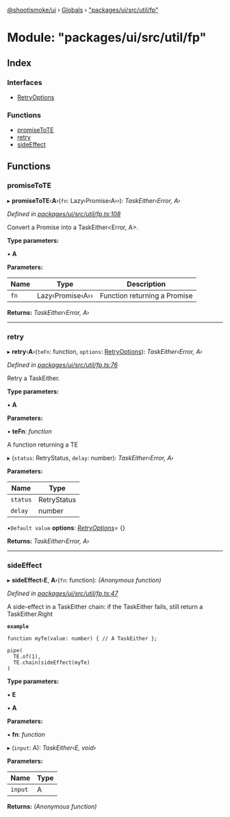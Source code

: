 [@shootismoke/ui](../README.md) › [Globals](../globals.md) › ["packages/ui/src/util/fp"](_packages_ui_src_util_fp_.md)

# Module: "packages/ui/src/util/fp"

## Index

### Interfaces

* [RetryOptions](../interfaces/_packages_ui_src_util_fp_.retryoptions.md)

### Functions

* [promiseToTE](_packages_ui_src_util_fp_.md#promisetote)
* [retry](_packages_ui_src_util_fp_.md#retry)
* [sideEffect](_packages_ui_src_util_fp_.md#sideeffect)

## Functions

###  promiseToTE

▸ **promiseToTE**‹**A**›(`fn`: Lazy‹Promise‹A››): *TaskEither‹Error, A›*

*Defined in [packages/ui/src/util/fp.ts:108](https://github.com/shootismoke/common/blob/72777b1/packages/ui/src/util/fp.ts#L108)*

Convert a Promise<A> into a TaskEither<Error, A>.

**Type parameters:**

▪ **A**

**Parameters:**

Name | Type | Description |
------ | ------ | ------ |
`fn` | Lazy‹Promise‹A›› | Function returning a Promise  |

**Returns:** *TaskEither‹Error, A›*

___

###  retry

▸ **retry**‹**A**›(`teFn`: function, `options`: [RetryOptions](../interfaces/_packages_ui_src_util_fp_.retryoptions.md)): *TaskEither‹Error, A›*

*Defined in [packages/ui/src/util/fp.ts:76](https://github.com/shootismoke/common/blob/72777b1/packages/ui/src/util/fp.ts#L76)*

Retry a TaskEither.

**Type parameters:**

▪ **A**

**Parameters:**

▪ **teFn**: *function*

A function returning a TE

▸ (`status`: RetryStatus, `delay`: number): *TaskEither‹Error, A›*

**Parameters:**

Name | Type |
------ | ------ |
`status` | RetryStatus |
`delay` | number |

▪`Default value`  **options**: *[RetryOptions](../interfaces/_packages_ui_src_util_fp_.retryoptions.md)*= {}

**Returns:** *TaskEither‹Error, A›*

___

###  sideEffect

▸ **sideEffect**‹**E**, **A**›(`fn`: function): *(Anonymous function)*

*Defined in [packages/ui/src/util/fp.ts:47](https://github.com/shootismoke/common/blob/72777b1/packages/ui/src/util/fp.ts#L47)*

A side-effect in a TaskEither chain: if the TaskEither fails, still return
a TaskEither.Right

**`example`** 
```
function myTe(value: number) { // A TaskEither };

pipe(
  TE.of(1),
  TE.chain(sideEffect(myTe)
)
```

**Type parameters:**

▪ **E**

▪ **A**

**Parameters:**

▪ **fn**: *function*

▸ (`input`: A): *TaskEither‹E, void›*

**Parameters:**

Name | Type |
------ | ------ |
`input` | A |

**Returns:** *(Anonymous function)*
